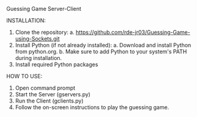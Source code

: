 Guessing Game Server-Client

INSTALLATION:
1.	Clone the repository:
    a.	https://github.com/rde-jr03/Guessing-Game-using-Sockets.git
2.	Install Python (if not already installed):
    a.	Download and install Python from python.org.
    b.	Make sure to add Python to your system's PATH during installation.
3.	Install required Python packages

HOW TO USE:
1.	Open command prompt
2.	Start the Server (gservers.py)
3.	Run the Client (gclients.py)
4.	Follow the on-screen instructions to play the guessing game.
